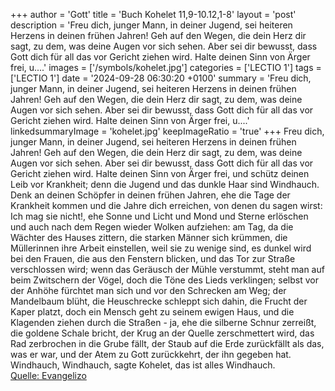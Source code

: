 +++
author = 'Gott'
title = 'Buch Kohelet 11,9-10.12,1-8'
layout = 'post'
description = 'Freu dich, junger Mann, in deiner Jugend, sei heiteren Herzens in deinen frühen Jahren! Geh auf den Wegen, die dein Herz dir sagt, zu dem, was deine Augen vor sich sehen. Aber sei dir bewusst, dass Gott dich für all das vor Gericht ziehen wird. Halte deinen Sinn von Ärger frei, u....'
images = ['/symbols/kohelet.jpg']
categories = ['LECTIO 1']
tags = ['LECTIO 1']
date = '2024-09-28 06:30:20 +0100'
summary = 'Freu dich, junger Mann, in deiner Jugend, sei heiteren Herzens in deinen frühen Jahren! Geh auf den Wegen, die dein Herz dir sagt, zu dem, was deine Augen vor sich sehen. Aber sei dir bewusst, dass Gott dich für all das vor Gericht ziehen wird. Halte deinen Sinn von Ärger frei, u....'
linkedsummaryImage = 'kohelet.jpg'
keepImageRatio = 'true'
+++
Freu dich, junger Mann, in deiner Jugend, sei heiteren Herzens in deinen frühen Jahren! Geh auf den Wegen, die dein Herz dir sagt, zu dem, was deine Augen vor sich sehen. Aber sei dir bewusst, dass Gott dich für all das vor Gericht ziehen wird.
Halte deinen Sinn von Ärger frei, und schütz deinen Leib vor Krankheit; denn die Jugend und das dunkle Haar sind Windhauch.<!--more-->
Denk an deinen Schöpfer in deinen frühen Jahren, ehe die Tage der Krankheit kommen und die Jahre dich erreichen, von denen du sagen wirst: Ich mag sie nicht!,
ehe Sonne und Licht und Mond und Sterne erlöschen und auch nach dem Regen wieder Wolken aufziehen:
am Tag, da die Wächter des Hauses zittern, die starken Männer sich krümmen, die Müllerinnen ihre Arbeit einstellen, weil sie zu wenige sind, es dunkel wird bei den Frauen, die aus den Fenstern blicken,
und das Tor zur Straße verschlossen wird; wenn das Geräusch der Mühle verstummt, steht man auf beim Zwitschern der Vögel, doch die Töne des Lieds verklingen;
selbst vor der Anhöhe fürchtet man sich und vor den Schrecken am Weg; der Mandelbaum blüht, die Heuschrecke schleppt sich dahin, die Frucht der Kaper platzt, doch ein Mensch geht zu seinem ewigen Haus, und die Klagenden ziehen durch die Straßen -
ja, ehe die silberne Schnur zerreißt, die goldene Schale bricht, der Krug an der Quelle zerschmettert wird, das Rad zerbrochen in die Grube fällt,
der Staub auf die Erde zurückfällt als das, was er war, und der Atem zu Gott zurückkehrt, der ihn gegeben hat.
Windhauch, Windhauch, sagte Kohelet, das ist alles Windhauch.<br> [Quelle: Evangelizo](https://evangeliumtagfuertag.org/DE/gospel)